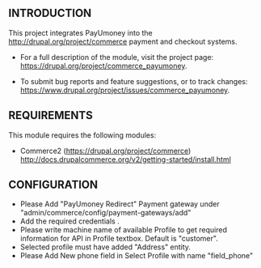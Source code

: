 INTRODUCTION
------------

This project integrates PayUmoney into the http://drupal.org/project/commerce 
payment and checkout systems.

 * For a full description of the module, visit the project page:
   https://drupal.org/project/commerce_payumoney.
 
 * To submit bug reports and feature suggestions, or to track changes:
   https://www.drupal.org/project/issues/commerce_payumoney.


REQUIREMENTS
------------

This module requires the following modules:
 * Commerce2 (https://drupal.org/project/commerce)
http://docs.drupalcommerce.org/v2/getting-started/install.html

CONFIGURATION
-------------
 * Please Add "PayUmoney Redirect" Payment gateway under 
   "admin/commerce/config/payment-gateways/add"
 * Add the required credentials .
 * Please write machine name of available Profile to get required information for API in Profile textbox. 
   Default is "customer".
 * Selected profile must have added "Address" entity.
 * Please Add New phone field in Select Profile with name "field_phone"
